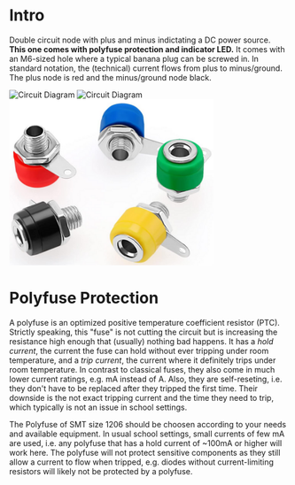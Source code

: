 # Intro  
Double circuit node with plus and minus indictating a DC power source. **This one comes with polyfuse protection and indicator LED.** It comes with an M6-sized hole where a typical banana plug can be screwed in. In standard notation, the (technical) current flows from plus to minus/ground. The plus node is red and the minus/ground node black.

<img src="end-node-double_plus-minus_TOP.png" alt="Circuit Diagram" width="400"> <img src="end-node-double_plus-minus_BOTTOM.png" alt="Circuit Diagram" width="400"> <img src="banana-jack-4mm-colored.png" alt="Circuit Diagram" height="300">

# Polyfuse Protection
A polyfuse is an optimized positive temperature coefficient resistor (PTC). Strictly speaking, this "fuse" is not cutting the circuit but is increasing the resistance high enough that (usually) nothing bad happens. It has a *hold current*, the current the fuse can hold without ever tripping under room temperature, and a *trip current*, the current where it definitely trips under room temperature. In contrast to classical fuses, they also come in much lower current ratings, e.g. mA instead of A. Also, they are self-reseting, i.e. they don't have to be replaced after they tripped the first time. Their downside is the not exact tripping current and the time they need to trip, which typically is not an issue in school settings.

The Polyfuse of SMT size 1206 should be choosen according to your needs and available equipment. In usual school settings, small currents of few mA are used, i.e. any polyfuse that has a hold current of ~100mA or higher will work here. The polyfuse will not protect sensitive components as they still allow a current to flow when tripped, e.g. diodes without current-limiting resistors will likely not be protected by a polyfuse.